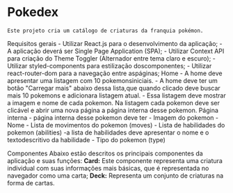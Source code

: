# Pokedex
    Este projeto cria um catálogo de criaturas da franquia pokémon.


Requisitos gerais
    - Utilizar React.js para o desenvolvimento da aplicação;
    - A aplicação deverá ser Single Page Application (SPA);
    - Utilizar Context API para criação do Theme Toggler (Alternador entre tema claro e escuro);
    - Utilizar styled-components para estilização doscomponentes;
    - Utilizar react-router-dom para a navegação entre aspáginas;
Home
    - A home deve apresentar uma listagem com 10 pokemonsiniciais.
    - A home deve ter um botão "Carregar mais" abaixo dessa lista,que quando clicado deve buscar mais 10 pokemons e adicionara listagem atual.
    - Essa listagem deve mostrar a imagem e nome de cada pokemon. Na listagem cada pokemon deve ser clicável e abrir uma nova página a página interna desse  pokemon.
Página interna
    - página interna desse pokemon deve ter
    - Imagem do pokemon
    - Nome
    - Lista de movimentos do pokemon (moves)
    - Lista de habilidades do pokemon (abilities)
        -a lista de habilidades deve apresentar o nome e o textodescritivo da habilidade
    - Tipo do pokemon (type)


    




Componentes
    Abaixo estão descritos os principais componentes da aplicação e suas funções:
    <b>Card:</b> Este componente representa uma criatura individual com suas informações mais básicas, que é representada no navegador como uma carta;
    <b>Deck:</b> Representa um conjunto de criaturas na forma de cartas.